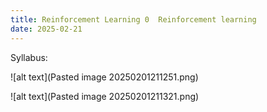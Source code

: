 ```yaml
---
title: Reinforcement Learning 0  Reinforcement learning
date: 2025-02-21
---
```


Syllabus:

![alt text](Pasted image 20250201211251.png)

![alt text](Pasted image 20250201211321.png)


	
